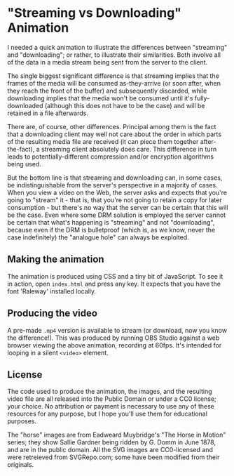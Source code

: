 # "Streaming vs Downloading" Animation

I needed a quick animation to illustrate the differences between "streaming" and "downloading"; or rather, to illustrate their similarities.
Both involve all of the data in a media stream being sent from the server to the client.

The single biggest significant difference is that streaming implies that the frames of the media will be consumed as-they-arrive (or soon
after, when they reach the front of the buffer) and subsequently discarded, while downloading implies that the media won't be consumed until
it's fully-downloaded (although this does not have to be the case) and will be retained in a file afterwards.

There are, of course, other differences. Principal among them is the fact that a downloading client may well not care about the order in
which parts of the resulting media file are received (it can piece them together after-the-fact), a streaming client absolutely does care.
This difference in turn leads to potentially-different compression and/or encryption algorithms being used.

But the bottom line is that streaming and downloading can, in some cases, be indistinguishable from the server's perspective in a majority
of cases. When you view a video on the Web, the server asks and expects that you're going to "stream" it - that is, that you're not going
to retain a copy for later consumption - but there's no way that the server can be certain that this will be the case. Even where some
DRM solution is employed the server cannot be certain that what's happening is "streaming" and not "downloading", because even if the DRM
is bulletproof (which is, as we know, never the case indefinitely) the "analogue hole" can always be exploited.

## Making the animation

The animation is produced using CSS and a tiny bit of JavaScript. To see it in action, open `index.html` and press any key. It expects that
you have the font 'Raleway' installed locally.

## Producing the video

A pre-made `.mp4` version is available to stream (or download, now you know the difference!). This was produced by running OBS Studio against
a web browser viewing the above animation, recording at 60fps. It's intended for looping in a silent `<video>` element.

## License

The code used to produce the animation, the images, and the resulting video file are all released into the Public Domain or under a CC0
license; your choice. No attribution or payment is necessary to use any of these resources for any purpose, but I hope you'll use them
for educational purposes.

The "horse" images are from Eadweard Muybridge's "The Horse in Motion" series; they show Sallie Gardner being ridden by G. Domm in June 1878,
and are in the public domain. All the SVG images are CC0-licensed and were retreieved from SVGRepo.com; some have been modified from their
originals.
